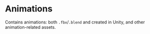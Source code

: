﻿# Animations
Contains animations: both `.fbx`/`.blend` and created in Unity, and other animation-related assets.